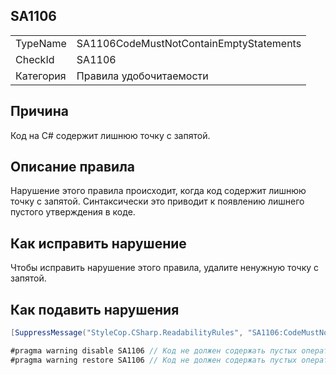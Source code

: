 ﻿## SA1106

<table>
<tr>
  <td>TypeName</td>
  <td>SA1106CodeMustNotContainEmptyStatements</td>
</tr>
<tr>
  <td>CheckId</td>
  <td>SA1106</td>
</tr>
<tr>
  <td>Категория</td>
  <td>Правила удобочитаемости</td>
</tr>
</table>

## Причина

Код на C# содержит лишнюю точку с запятой.

## Описание правила

Нарушение этого правила происходит, когда код содержит лишнюю точку с запятой. Синтаксически это приводит к появлению лишнего пустого утверждения в коде.

## Как исправить нарушение

Чтобы исправить нарушение этого правила, удалите ненужную точку с запятой.

## Как подавить нарушения

```csharp
[SuppressMessage("StyleCop.CSharp.ReadabilityRules", "SA1106:CodeMustNotContainEmptyStatements", Justification = "Reviewed.")]
```

```csharp
#pragma warning disable SA1106 // Код не должен содержать пустых операторов
#pragma warning restore SA1106 // Код не должен содержать пустых операторов
```
